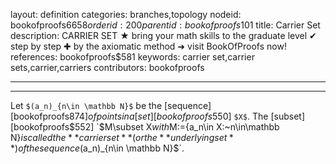 layout: definition
categories: branches,topology
nodeid: bookofproofs$6658
orderid: 200
parentid: bookofproofs$101
title: Carrier Set
description: CARRIER SET ★ bring your math skills to the graduate level ✔ step by step ✚ by the axiomatic method ➜ visit BookOfProofs now!
references: bookofproofs$581
keywords: carrier set,carrier sets,carrier,carriers
contributors: bookofproofs

---


---

Let `$(a_n)_{n\in \mathbb N}$` be the [sequence][bookofproofs$874] of points in a [set][bookofproofs$550] `$X$`. The [subset][bookofproofs$552] `$M\subset X$` with `$M:=\{a_n\in X:~n\in\mathbb N\}$` is called the **carrier set** (or the **underlying set**) of the sequence `$(a_n)_{n\in \mathbb N}$`.
